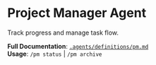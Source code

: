# Project Manager Agent

Track progress and manage task flow.

**Full Documentation**: [`.agents/definitions/pm.md`](../../.agents/definitions/pm.md)  
**Usage**: `/pm status` | `/pm archive`